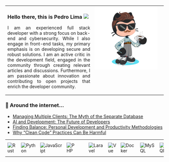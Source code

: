 <table style="border-collapse: collapse; width: 100%; border: none;">
  <tr>
    <td style="vertical-align: top; border: none;">
      <h3>Hello there, this is Pedro Lima <img src="https://media.giphy.com/media/hvRJCLFzcasrR4ia7z/giphy.gif" width="25px"></h3>
      <p style="text-align: justify;">
        I am an experienced full stack developer with a strong focus on back-end and cybersecurity. While I also engage in front-end tasks, my primary emphasis is on developing secure and robust solutions. I am an active critic in the development field, engaged in the community through creating relevant articles and discussions. Furthermore, I am passionate about innovation and contributing to open projects that enrich the developer community.
      </p>
    </td>
    <td style="vertical-align: top; padding-right: 20px; width: 200px; border: none;">
      <img src="./octocat-1729622592077.png" alt="Octocat" width="550" height="200" />
    </td>
  </tr>
</table>


### 🔎 Around the internet...
- [Managing Multiple Clients: The Myth of the Separate Database](https://www.linkedin.com/pulse/gerenciando-m%2525C3%2525BAltiplos-clientes-o-mito-da-base-de-dados-pedro-lima-jbnof/?trackingId=zOFBpf9%2FTuuCPPpyxCniCg%3D%3D)
- [AI and Development: The Future of Developers](https://www.linkedin.com/pulse/ia-e-desenvolvimento-o-futuro-dos-desenvolvedores-pedro-lima-vc7jf/?trackingId=vlenp%2B6bSzCUnttpJgf38Q%3D%3D)
- [Finding Balance: Personal Development and Productivity Methodologies](https://www.linkedin.com/pulse/encontrando-o-equil%2525C3%2525ADbrio-metodologias-de-e-pessoal-pedro-lima-ruo6f/?trackingId=oSMrVCCnTF6PqGbKtHJ1iw%3D%3D)
- [Why “Clean Code” Practices Can Be Harmful](https://www.linkedin.com/pulse/por-que-pr%2525C3%2525A1ticas-de-c%2525C3%2525B3digo-limpo-podem-ser-pedro-lima-xtmaf/?trackingId=RZYOvg9tTlW6nbZHP0dX3Q%3D%3D)
<table align="">
  <tr>
    <td><img src="https://rust.saarland/images/ferris_becker.svg" alt="Rust" width="45" height="45" /></td>
    <td><img src="https://techstack-generator.vercel.app/python-icon.svg" alt="Python" width="45" height="45" /></td>
    <td><img src="https://techstack-generator.vercel.app/js-icon.svg" alt="JavaScript" width="45" height="45" /></td>
    <td><img src="https://skillicons.dev/icons?i=php" width="45" height="45" alt="PHP" /></td>
    <td><img src="https://raw.githubusercontent.com/tandpfun/skill-icons/59059d9d1a2c092696dc66e00931cc1181a4ce1f/icons/Bash-Dark.svg" alt="Bash" width="45" height="45" /></td>
    <td><img src="https://raw.githubusercontent.com/tandpfun/skill-icons/59059d9d1a2c092696dc66e00931cc1181a4ce1f/icons/Linux-Dark.svg" width="45" height="45" alt="Linux" /></td>
    <td><img src="https://skillicons.dev/icons?i=laravel" width="45" height="45" alt="Laravel" /></td>
    <td><img src="https://www.logigroup.com/images/modules/vue.gif" width="45" height="45" alt="Vue" /></td>
    <td><img src="https://techstack-generator.vercel.app/docker-icon.svg" alt="Docker" width="45" height="45" /></td>
    <td><img src="https://techstack-generator.vercel.app/mysql-icon.svg" alt="MySQL" width="45" height="45" /></td>
    <td><img src="https://skillicons.dev/icons?i=postgres" width="45" height="45" alt="PostgreSQL" /></td>
    <td><img src="https://raw.githubusercontent.com/tandpfun/skill-icons/59059d9d1a2c092696dc66e00931cc1181a4ce1f/icons/Git.svg" width="45" height="45" alt="Git" /></td>
  </tr>
</table>
<!--
[![Pedro Lima profile views](https://u8views.com/api/v1/github/profiles/34582475/views/day-week-month-total-count.svg)](https://u8views.com/github/boloto1979)</br></br>
<a href="https://tryhackme.com/p/pedro.lima1979">
  <img src="https://tryhackme-badges.s3.amazonaws.com/pedro.lima1979.png" alt="TryHackMe">
</a>-->
